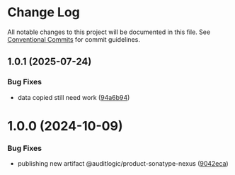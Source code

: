 # Change Log

All notable changes to this project will be documented in this file.
See [Conventional Commits](https://conventionalcommits.org) for commit guidelines.

## 1.0.1 (2025-07-24)


### Bug Fixes

* data copied still need work ([94a6b94](https://github.com/zerobias-org/product/commit/94a6b942fb0516367548599d739529536132755a))





# 1.0.0 (2024-10-09)


### Bug Fixes

* publishing new artifact @auditlogic/product-sonatype-nexus ([9042eca](https://github.com/auditlogic/product/commit/9042eca55d3fb73acce83a90f6292bfa4c51762e))
